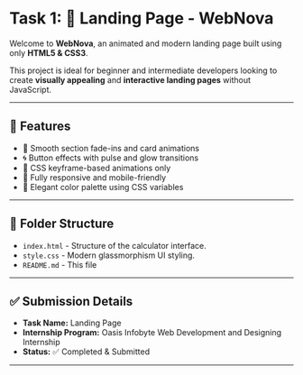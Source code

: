 # Task 1: 🌟 Landing Page - WebNova

Welcome to **WebNova**, an animated and modern landing page built using only **HTML5 & CSS3**.

This project is ideal for beginner and intermediate developers looking to create **visually appealing** and **interactive landing pages** without JavaScript.

---

## 🚀 Features

- 💎 Smooth section fade-ins and card animations
- 🌀 Button effects with pulse and glow transitions
- 🧠 CSS keyframe-based animations only
- 📱 Fully responsive and mobile-friendly
- 🎨 Elegant color palette using CSS variables

---

## 📁 Folder Structure

- `index.html` - Structure of the calculator interface.
- `style.css` - Modern glassmorphism UI styling.
- `README.md` - This file 

---

## ✅ Submission Details

- **Task Name:** Landing Page
- **Internship Program:** Oasis Infobyte Web Development and Designing Internship 
- **Status:** ✅ Completed & Submitted  

---